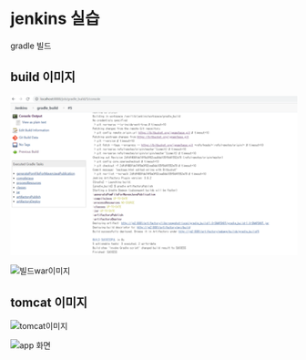 # jenkins 실습
gradle 빌드

## build 이미지

![빌드이미지](./build.PNG)

![빌드war이미지](./build_war.PNG)

## tomcat 이미지

![tomcat이미지](./tomcat.PNG)

![app 화면](./deploy.PNG)
